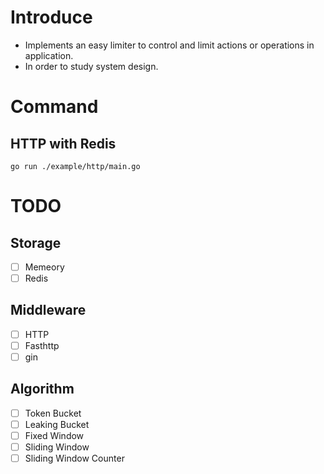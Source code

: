 # Introduce

- Implements an easy limiter to control and limit actions or operations in application.
- In order to study system design. 

# Command

## HTTP with Redis

```
go run ./example/http/main.go
```

# TODO

## Storage

- [ ] Memeory
- [ ] Redis

## Middleware

- [ ] HTTP
- [ ] Fasthttp
- [ ] gin

## Algorithm

- [ ] Token Bucket
- [ ] Leaking Bucket
- [ ] Fixed Window
- [ ] Sliding Window
- [ ] Sliding Window Counter